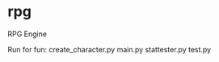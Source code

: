 rpg
===

RPG Engine

Run for fun:
    create_character.py
    main.py
    stattester.py
    test.py
